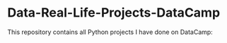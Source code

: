 # Data-Real-Life-Projects-DataCamp
 This repository contains all Python projects I have done on DataCamp:
